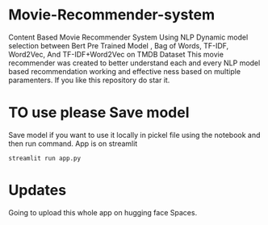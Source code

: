 # Movie-Recommender-system
Content Based Movie Recommender System Using NLP Dynamic model selection between Bert Pre Trained Model , Bag of Words, TF-IDF, Word2Vec, And TF-IDF+Word2Vec on TMDB Dataset This movie recommender was created to better understand each and every NLP model based recommendation working and effective ness based on multiple paramenters. If you like this repository do star it.
# TO use please Save model
Save model if you want to use it locally in pickel file using the notebook and then run command. App is on streamlit
```
streamlit run app.py
```
# Updates
Going to upload this whole app on hugging face Spaces. 
